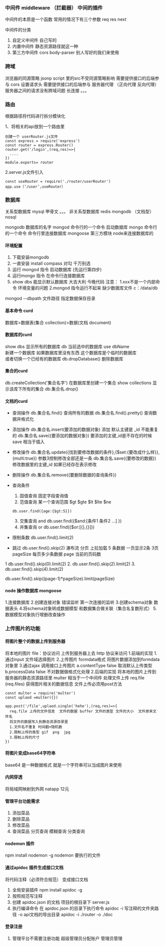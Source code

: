 ### 中间件 middleware （拦截器） 中间的插件

中间件的本质是一个函数 
常用的情况下有三个参数 req  res next

中间件的分类

1. 自定义中间件  自己写的
2. 内置中间件    静态资源路径就这一种
3. 第三方中间件  cors body-parser 别人写好的我们来使用


### 跨域
浏览器的同源策略
jsonp  script 里的src不受同源策略影响  需要提供接口的后端参与
cors   设置请求头 需要提供接口的后端参与
服务器代理 （正向代理 反向代理） 服务器之间的请求没有跨域问题
长连接 
。。。

### 路由
根据路径将代码进行拆分模块化

1、将相关的api放到一个路由里

```
创建一个 userRouter.js文件
const express = require('express')
const router = express.Router()
router.get('/login',(req,res)=>{
  ....
})
module.exports= router
```
2.server.js文件引入
```
const useRouter = require('./router/userRouter')
app.use（‘/user’,useRouter）
```
### 数据库
关系型数据库  mysql  甲骨文 。。。
非关系型数据库   redis mongodb （文档型） nosql

mongodb 数据库的名字
mongod  命令行的一个命令 启动数据库
mongo   命令行的一个命令 命令行里连接数据库
mongoose 第三方模块 node来连接数据库的

#### 环境配置
1. 下载安装mongodb
2. 一直安装 install compass  对勾 千万别选
3. 运行 mongod 指令  启动数据库  (先运行第四步)
4. 运行mongo 指令   在命令行连接数据库
5. show dbs  能显示默认数据库 大吉大利 今晚代码
注意：
  1.xxx不是一个内部命令  环境变量的问题
  2.mongod 指令运行不起来 缺少数据库文件  c：/data/db 

mongod --dbpath 文件路径   指定数据保存目录
#### 基本命令 curd
数据库>数据表(集合 collection)>数据(文档 document)

#### 数据库的curd

show dbs  显示所有的数据库
db        当前选中的数据库
use  dbName  
新建一个数据库 如果数据库里没有东西 这个数据库是个临时的数据库  
或者切换一个已经有的数据库
db.dropDatabase() 删除数据库

#### 集合的curd
db.createCollection('集合名字') 在数据库里创建一个集合
show collections 显示该库下所有的集合
db.集合名.drop()

#### 文档的curd

+ 查询操作
  db.集合名.find()  查询所有的数据
  db.集合名.find().pretty()  查询数据并格式化
+ 添加操作
  db.集合名.insert(要添加的数据对象) 添加  默认主键是 _id 不能重复的
  db.集合名.save({要添加的数据对象})  要添加的主键_id是不存在的时候  save 相当于插入
+ 修改操作
  db.集合名.update({找到要修改数据的条件},{$set:{要改成什么样}},{multi:true}) 参数3控制修改全部还是一条
  db.集合名.save({要修改的数据}) 修改数据里的主键_id 如果已经存在表示修改
+ 删除操作
  db.集合名.remove({要删除数据的查询条件}) 

+ 查询条件
  1. 固值查询 固定字段查询值
  2. 范值查询 某一个查询范围  $gt $gte $lt $lte $ne
    ```
    db.user.find({age:{$gt:5}})
    ```
  3. 交集查询 and
     db.user.find({$and:[条件1 条件2 ...] })
  4. 并集查询 or
     db.user.find({$or:[{},{}]})
+ 限制条数
  db.user.find().limit(2) 
+ 跳过
  db.user.find().skip(2)
瀑布流 分页  上拉加载
5 条数据 一页显示2条 3页
pageSize 每页多少条数据  page 当前的页码数

1    db.user.find().skip(0).limit(2)
2.   db.user.find().skip(2).limit(2)
3.   db.user.find().skip(4).limit(2)

db.user.find().skip((page-1)*pageSize).limit(pageSize)


#### node 操作数据库 mongoose
 1.连接数据库
 2.创建连接对象 错误监听  第一次连接的监听
 3.创建schema对象   数据表头
 4.将schema对象转成数据模型 和数据集合做关联（集合名复数形式）
 5.数据模型对象执行增删改查操作

### 上传图片的功能
#### 将图片整个的数据上传到服务器
将本地的图片  file：协议访问 上传到服务器上去 http 协议来访问
1.前端的实现
  1.通过input 文件域选择图片
  2.上传图片 formdata格式 将图片数据添加到formdata对象里
  3.通过ajax 调用接口上传图片 
    a.contentType false 取消默认上传类型
    b.processData false 不对数据做格式化处理
2.后端的实现
  将本地的图片上传到服务器的静态资源路径里
  multer 相当于一个中间件 处理文件上传 req.file (req.files) 获得图片相关的数据信息
  文件上传必须用post方法
  ```
  const multer = require('multer')
  const uplaod =multer({})

  app.post('/file',uplaod.single('hehe'),(req,res)=>{
    req.file 上传的文件信息  文件的数据 buffer 文件的类型 文件的大小  文件原来文件名
    将文件的数据写入到静态资源目录里
    1.文件名不重复 时间戳+随机数
    2.限制上传的类型 gif  png  jpg
    3.限制上传的尺寸
  }) 
  ```
#### 将图片变成base64字符串
base64 是一种数据格式 就是一个字符串可以当成图片来使用

  #### 内网穿透 
  将局域网映射到外网 natapp 12元

#### 管理平台功能需求
1. 添加菜品
2. 删除菜品
3. 修改菜品
4. 查询菜品 
   分页查询
   模糊查询
   分类查询


  #### nodemon 插件
  npm install nodemon -g 
  nodemon 要执行的文件 

  #### 通过apidoc 插件生成接口文档
  将代码注释（必须符合规范） 变成接口文档
  1. 全局安装插件
  npm install apidoc -g
  2. 按照规范写注释 
  3. 创建 apidoc.json 的文档 项目的根目录下 server.js
  4. 执行编译命令
     在 apidoc.json 的目录下执行命令
     apidoc -i 写注释的文件夹路径  -o api文档的导出目录 
     apidoc -i  ./router  -o  ./doc

#### 登录注册
1. 管理平台不需要注册功能 超级管理员分配账户 管理员管理